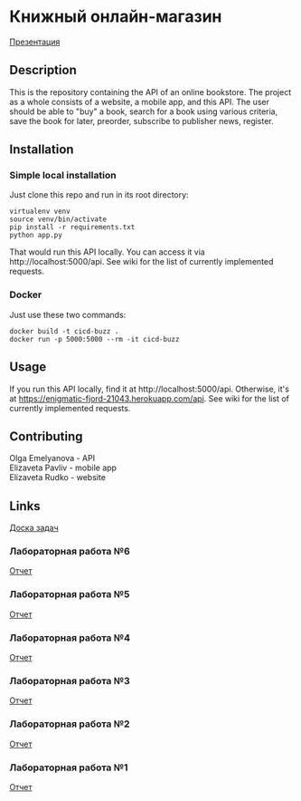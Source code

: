 # Книжный онлайн-магазин

[Презентация](https://docs.google.com/presentation/d/1CAkLSnS6ZJqOW6UFBXdKXF1jAFh4Hi8Rj4zAuh3BW9M/edit?usp=sharing)

## Description
This is the repository containing the API of an online bookstore. The project as a whole consists of a website, a mobile app, and this API. The user should be able to "buy" a book, search for a book using various criteria, save the book for later, preorder, subscribe to publisher news, register.

## Installation
### Simple local installation
Just clone this repo and run in its root directory:
```
virtualenv venv
source venv/bin/activate
pip install -r requirements.txt
python app.py
```
That would run this API locally. You can access it via http://localhost:5000/api. See wiki for the list of currently implemented requests.
### Docker
Just use these two commands:
```
docker build -t cicd-buzz .
docker run -p 5000:5000 --rm -it cicd-buzz
```

## Usage
If you run this API locally, find it at http://localhost:5000/api. Otherwise, it's at https://enigmatic-fjord-21043.herokuapp.com/api. See wiki for the list of currently implemented requests.

## Contributing
Olga Emelyanova - API  
Elizaveta Pavliv - mobile app  
Elizaveta Rudko - website  

## Links
[Доска задач](https://trello.com/b/N4SVkmsi/online-book-store)  

### Лабораторная работа №6
[Отчет](https://docs.google.com/document/d/1SxKUJQ3qKWR2iIdwp54GnfThFLRbq41w9RUsQqbt9YE/edit?usp=sharing)

### Лабораторная работа №5
[Отчет](https://docs.google.com/document/d/13xRC4Q1mV95B9rvDL7SD5nQtfdJC0OVN1I8Swgg0RR8/edit?usp=sharing)

### Лабораторная работа №4
[Отчет](https://docs.google.com/document/d/1XCsQlN3ctddITmQk-4DqYc0eJI72WeYPPpzDh3rKV5w/edit?usp=sharing)

### Лабораторная работа №3
[Отчет](https://docs.google.com/document/d/1yqkAIHTJadKMPsDAT156mki4fX61RuriYXG0IMjlrF4/edit?usp=sharing)

### Лабораторная работа №2
[Отчет](https://docs.google.com/document/d/1GajB9ztzVj_wTfkXFviRRLMyeE8dEW_rIhYh-ez5ZEw/edit?usp=sharing)

### Лабораторная работа №1
[Отчет](https://docs.google.com/document/d/1CJvNVqk_2MeYn7cg6lBN1w57VVnbmdHvJZgvyGb2Fx8/edit?usp=sharing)

